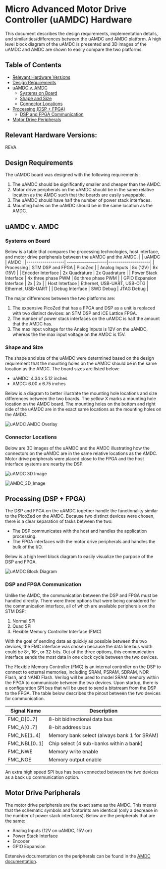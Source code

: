 # Micro Advanced Motor Drive Controller (uAMDC) Hardware

This document describes the design requirements, implementation details, and similarities/differences between the uAMDC and AMDC platform. A high level block diagram of the uAMDC is presented and 3D images of the uAMDC and AMDC are shown to easily compare the two platforms. 

## Table of Contents
- [Relevant Hardware Versions](https://github.com/Severson-Group/AMDC-Hardware/tree/uamdc-rev-a-pcb/uAMDC/docs#relevant-hardware-versions)
- [Design Requirements](https://github.com/Severson-Group/AMDC-Hardware/tree/uamdc-rev-a-pcb/uAMDC/docs#design-requirements)
- [uAMDC v. AMDC](https://github.com/Severson-Group/AMDC-Hardware/tree/uamdc-rev-a-pcb/uAMDC/docs#uamdc-v-amdc)
    - [Systems on Board](https://github.com/Severson-Group/AMDC-Hardware/tree/uamdc-rev-a-pcb/uAMDC/docs#systems-on-board)
    - [Shape and Size](https://github.com/Severson-Group/AMDC-Hardware/tree/uamdc-rev-a-pcb/uAMDC/docs#shape-and-size)
    - [Connector Locations](https://github.com/Severson-Group/AMDC-Hardware/tree/uamdc-rev-a-pcb/uAMDC/docs#connector-locations)
- [Processing (DSP + FPGA)](https://github.com/Severson-Group/AMDC-Hardware/tree/uamdc-rev-a-pcb/uAMDC/docs#processing-dsp--fpga)
    - [DSP and FPGA Communication](https://github.com/Severson-Group/AMDC-Hardware/tree/uamdc-rev-a-pcb/uAMDC/docs#dsp-and-fpga-communication)
- [Motor Drive Peripherals](https://github.com/Severson-Group/AMDC-Hardware/tree/uamdc-rev-a-pcb/uAMDC/docs#motor-drive-peripherals)

## Relevant Hardware Versions: 
REVA

## Design Requirements

The uAMDC board was designed with the following requirements: 
1. The uAMDC should be significantly smaller and cheaper than the AMDC.
2. Motor drive peripherals on the uAMDC should be in the same relative location as the AMDC such that the boards are easily swappable.
3. The uAMDC should have half the number of power stack interfaces.
4. Mounting holes on the uAMDC should be in the same location as the AMDC.

## uAMDC v. AMDC

### Systems on Board
Below is a table that compares the processing technologies, host interface, and motor drive peripherals between the uAMDC and the AMDC. 
|                   | uAMDC               | AMDC                |
|-------------------| --------------------|---------------------|
| Processing        | STM DSP and FPGA    | PicoZed             |
| Analog Inputs     | 8x (12V)                 | 8x (15V)                 |
| Encoder Interface | 2x Quadrature       | 2x Quadrature       |
| Power Stack Interface      | 4x three phase PWM  | 8x three phase PWM  |
| GPIO Expansion Interface  | 2x                  | 2x                 |
| Host Interface    | Ethernet, USB-UART, USB-OTG | Ethernet, USB-UART      |
| Debug Interface   | SWD Debug           | JTAG Debug          |

The major differences between the two platforms are:
1. The expensive PicoZed that has a FPGA and DSP as a unit is replaced with two distinct devices: an STM DSP and iCE Lattice FPGA.
2. The number of power stack interfaces on the uAMDC is half the amount that the AMDC has.
3. The max input voltage for the Analog Inputs is 12V on the uAMDC, whereas the the max input voltage on the AMDC is 15V.

### Shape and Size
The shape and size of the uAMDC were determined based on the design requirement that the mounting holes on the uAMDC should be in the same location as the AMDC. The board sizes are listed below:

- uAMDC: 4.34 x 5.12 inches
- AMDC:  6.00 x 6.75 inches

Below is a diagram to better illustrate the mounting hole locations and size differences between the two boards. The yellow X marks a mounting hole location on the AMDC board. The mounting holes on the bottom and right side of the uAMDC are in the exact same locations as the mounting holes on the AMDC. 

![uAMDC AMDC Overlay](https://github.com/Severson-Group/AMDC-Hardware/blob/uamdc-rev-a-pcb/uAMDC/docs/Images/uAMDC_AMDC_Overlay.JPG?raw=true)

### Connector Locations
Below are 3D images of the uAMDC and the AMDC illustrating how the connectors on the uAMDC are in the same relative locations as the AMDC. Motor drive peripherals were placed close to the FPGA and the host interface systems are nearby the DSP.

![uAMDC 3D Image](https://github.com/Severson-Group/AMDC-Hardware/blob/uamdc-rev-a-pcb/uAMDC/docs/Images/uAMDC_3D.JPG?raw=true)

![AMDC_3D_Image](https://github.com/Severson-Group/AMDC-Hardware/blob/uamdc-rev-a-pcb/uAMDC/docs/images/AMDC_3D.JPG)

## Processing (DSP + FPGA)

The DSP and FPGA on the uAMDC together handle the functionality similar to the PicoZed on the AMDC. Because two distinct devices were chosen, there is a clear separation of tasks between the two:
- The DSP communicates with the host and handles the application processing.
- The FPGA interfaces with the motor drive peripherals and handles the bulk of the I/O.

Below is a high level block diagram to easily visualize the purpose of the DSP and FPGA. 

![uAMDC Block Diagram](https://github.com/Severson-Group/AMDC-Hardware/blob/uamdc-rev-a-pcb/uAMDC/docs/Images/uAMDC_Block_Diagram.JPG?raw=true)


### DSP and FPGA Communication

Unlike the AMDC, the communication between the DSP and FPGA must be handled directly. There were three options that were being considered for the communication interface, all of which are available peripherals on the STM DSP: 
1. Normal SPI
2. Quad SPI
3. Flexible Memory Controller Interface (FMC)

With the goal of sending data as quickly as possible between the two devices, the FMC interface was chosen because the data line bus width could be 8-, 16-, or 32-bits. Out of the three options, this communication interface sends the most data in one clock cycle between the two devices. 

The Flexible Memory Controller (FMC) is an internal controller on the DSP to connect to external memories, including SRAM, PSRAM, SDRAM, NOR Flash, and NAND Flash. Verilog will be used to model SRAM memory within the FPGA to communicate between the two devices. Upon startup, there is a configuration SPI bus that will be used to send a bitstream from the DSP to the FPGA. The table below describes the pinout between the two devices for communication. 

| Signal Name | Description |
|-------------|-------------|
| FMC_D[0..7] | 8-bit bidirectional data bus |
| FMC_A[0..7] | 8-bit address bus
| FMC_NE[1..4]| Memory bank select (always bank 1 for SRAM)
| FMC_NBL[0..1] | Chip select (4 sub-banks within a bank)
| FMC_NWE | Memory write enable
| FMC_NOE | Memory output enable

An extra high speed SPI bus has been connected between the two devices as a back up communication option.

## Motor Drive Peripherals

The motor drive peripherals are the exact same as the AMDC. This means that the schematic symbols and footprints are identical (only a decrease in the number of power stack interfaces). Below are the peripherals that are the same:
- Analog Inputs (12V on uAMDC, 15V on)
- Power Stack Interface
- Encoder 
- GPIO Expansion

Extensive documentation on the peripherals can be found in the [AMDC documentation](https://github.com/Severson-Group/AMDC-Hardware/tree/develop/docs).
